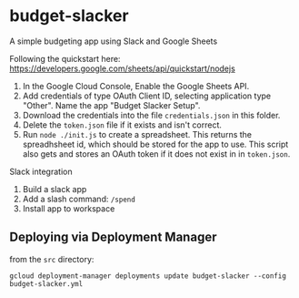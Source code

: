 # budget-slacker
A simple budgeting app using Slack and Google Sheets

Following the quickstart here: https://developers.google.com/sheets/api/quickstart/nodejs

1. In the Google Cloud Console, Enable the Google Sheets API.
2. Add credentials of type OAuth Client ID, selecting application type "Other". Name the app "Budget Slacker Setup".
3. Download the credentials into the file `credentials.json` in this folder.
4. Delete the `token.json` file if it exists and isn't correct.
5. Run `node ./init.js` to create a spreadsheet. This returns the spreadhsheet id, which should be stored for the app to use. This script also gets and stores an OAuth token if it does not exist in in `token.json`.

Slack integration

1. Build a slack app
2. Add a slash command: `/spend`
3. Install app to workspace

## Deploying via Deployment Manager

from the `src` directory:

```
gcloud deployment-manager deployments update budget-slacker --config budget-slacker.yml
```
